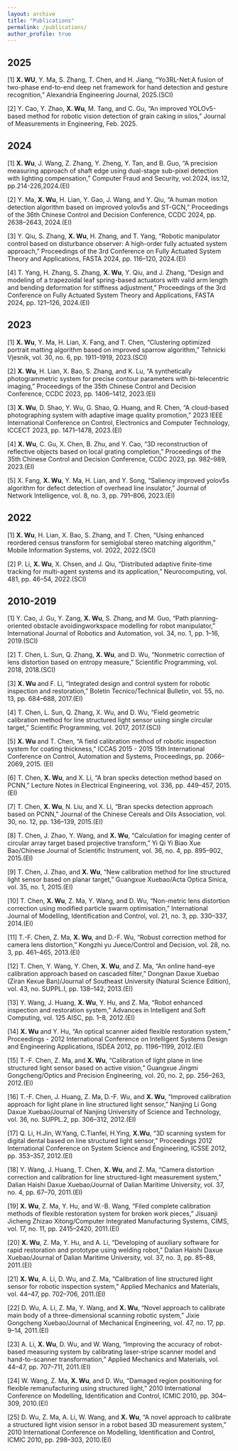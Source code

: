 ```yaml
---
layout: archive
title: "Publications"
permalink: /publications/
author_profile: true
---
```

## 2025
[1] **X. WU**, Y. Ma, S. Zhang, T. Chen, and H. Jiang, “Yo3RL-Net:A fusion of two-phase end-to-end deep net framework for hand detection and gesture recognition,” Alexandria Engineering Journal, 2025.(SCI)

[2] Y. Cao, Y. Zhao, **X. Wu**, M. Tang, and C. Gu, “An improved YOLOv5-based method for robotic vision detection of grain caking in silos,” Journal of Measurements in Engineering, Feb. 2025.

## 2024
[1] **X. Wu**, J. Wang, Z. Zhang, Y. Zheng, Y. Tan, and B. Guo, “A precision measuring approach of shaft edge using dual-stage sub-pixel detection with lighting compensation,” Computer Fraud and Security, vol.2024, iss:12, pp.214-226,2024.(EI)

[2] Y. Ma, **X. Wu**, H. Lian, Y. Gao, J. Wang, and Y. Qiu, “A human motion detection algorithm based on improved yolov5s and ST-GCN,” Proceedings of the 36th Chinese Control and Decision Conference, CCDC 2024, pp. 2638–2643, 2024.(EI)

[3] Y. Qiu, S. Zhang, **X. Wu**, H. Zhang, and T. Yang, “Robotic manipulator control based on disturbance observer: A high-order fully actuated system approach,” Proceedings of the 3rd Conference on Fully Actuated System Theory and Applications, FASTA 2024, pp. 116–120, 2024.(EI)

[4] T. Yang, H. Zhang, S. Zhang, **X. Wu**, Y. Qiu, and J. Zhang, “Design and modeling of a trapezoidal leaf spring-based actuators with valid arm length and bending deformation for stiffness adjustment,” Proceedings of the 3rd Conference on Fully Actuated System Theory and Applications, FASTA 2024, pp. 121–126, 2024.(EI)


## 2023
[1] **X. Wu**, Y. Ma, H. Lian, X. Fang, and T. Chen, “Clustering optimized portrait matting algorithm based on improved sparrow algorithm,” Tehnicki Vjesnik, vol. 30, no. 6, pp. 1911–1919, 2023.(SCI)

[2] **X. Wu**, H. Lian, X. Bao, S. Zhang, and K. Lu, “A synthetically photogrammetric system for precise contour parameters with bi-telecentric imaging,” Proceedings of the 35th Chinese Control and Decision Conference, CCDC 2023, pp. 1406–1412, 2023.(EI)

[3] **X. Wu**, D. Shao, Y. Wu, G. Shao, Q. Huang, and R. Chen, “A cloud-based photographing system with adaptive image quality promotion,” 2023 IEEE International Conference on Control, Electronics and Computer Technology, ICCECT 2023, pp. 1471–1478, 2023.(EI)

[4] **X. Wu**, C. Gu, X. Chen, B. Zhu, and Y. Cao, “3D reconstruction of reflective objects based on local grating completion,” Proceedings of the 35th Chinese Control and Decision Conference, CCDC 2023, pp. 982–989, 2023.(EI)

[5] X. Fang, **X. Wu**, Y. Ma, H. Lian, and Y. Song, “Saliency improved yolov5s algorithm for defect detection of overhead line insulator,” Journal of Network Intelligence, vol. 8, no. 3, pp. 791–806, 2023.(EI)

## 2022
[1] **X. Wu**, H. Lian, X. Bao, S. Zhang, and T. Chen, “Using enhanced reordered census transform for semiglobal stereo matching algorithm,” Mobile Information Systems, vol. 2022, 2022.(SCI)

[2] P. Li, **X. Wu**, X. Chsen, and J. Qiu, “Distributed adaptive finite-time tracking for multi-agent systems and its application,” Neurocomputing, vol. 481, pp. 46–54, 2022.(SCI)

## 2010-2019
[1] Y. Cao, J. Gu, Y. Zang, **X. Wu**, S. Zhang, and M. Guo, “Path planning-oriented obstacle avoidingworkspace modelling for robot manipulator,” International Journal of Robotics and Automation, vol. 34, no. 1, pp. 1–16, 2019.(SCI)

[2] T. Chen, L. Sun, Q. Zhang, **X. Wu**, and D. Wu, “Nonmetric correction of lens distortion based on entropy measure,” Scientific Programming, vol. 2018, 2018.(SCI)

[3] **X. Wu** and F. Li, “Integrated design and control system for robotic inspection and restoration,” Boletin Tecnico/Technical Bulletin, vol. 55, no. 13, pp. 684–688, 2017.(EI)

[4] T. Chen, L. Sun, Q. Zhang, X. Wu, and D. Wu, “Field geometric calibration method for line structured light sensor using single circular target,” Scientific Programming, vol. 2017, 2017.(SCI)

[5] **X. Wu** and T. Chen, “A field calibration method of robotic inspection system for coating thickness,” ICCAS 2015 - 2015 15th International Conference on Control, Automation and Systems, Proceedings, pp. 2066–2069, 2015. (EI)

[6] T. Chen, **X. Wu**, and X. Li, “A bran specks detection method based on PCNN,” Lecture Notes in Electrical Engineering, vol. 336, pp. 449–457, 2015.(EI)

[7] T. Chen, **X. Wu**, N. Liu, and X. Li, “Bran specks detection approach based on PCNN,” Journal of the Chinese Cereals and Oils Association, vol. 30, no. 12, pp. 136–139, 2015.(EI)

[8] T. Chen, J. Zhao, Y. Wang, and **X. Wu**, “Calculation for imaging center of circular array target based projective transform,” Yi Qi Yi Biao Xue Bao/Chinese Journal of Scientific Instrument, vol. 36, no. 4, pp. 895–902, 2015.(EI)

[9] T. Chen, J. Zhao, and **X. Wu**, “New calibration method for line structured light sensor based on planar target,” Guangxue Xuebao/Acta Optica Sinica, vol. 35, no. 1, 2015.(EI)

[10] T. Chen, **X. Wu**, Z. Ma, Y. Wang, and D. Wu, “Non-metric lens distortion correction using modified particle swarm optimisation,” International Journal of Modelling, Identification and Control, vol. 21, no. 3, pp. 330–337, 2014.(EI)

[11] T.-F. Chen, Z. Ma, **X. Wu**, and D.-F. Wu, “Robust correction method for camera lens distortion,” Kongzhi yu Juece/Control and Decision, vol. 28, no. 3, pp. 461–465, 2013.(EI)

[12] T. Chen, Y. Wang, Y. Chen, **X. Wu**, and Z. Ma, “An online hand-eye calibration approach based on cascaded filter,” Dongnan Daxue Xuebao (Ziran Kexue Ban)/Journal of Southeast University (Natural Science Edition), vol. 43, no. SUPPL.I, pp. 138–142, 2013.(EI)

[13] Y. Wang, J. Huang, **X. Wu**, Y. Hu, and Z. Ma, “Robot enhanced inspection and restoration system,” Advances in Intelligent and Soft Computing, vol. 125 AISC, pp. 1–8, 2012.(EI)

[14] **X. Wu** and Y. Hu, “An optical scanner aided flexible restoration system,” Proceedings - 2012 International Conference on Intelligent Systems Design and Engineering Applications, ISDEA 2012, pp. 1196–1199, 2012.(EI)

[15] T.-F. Chen, Z. Ma, and **X. Wu**, “Calibration of light plane in line structured light sensor based on active vision,” Guangxue Jingmi Gongcheng/Optics and Precision Engineering, vol. 20, no. 2, pp. 256–263, 2012.(EI)

[16] T.-F. Chen, J. Huang, Z. Ma, D.-F. Wu, and **X. Wu**, “Improved calibration approach for light plane in line structured light sensor,” Nanjing Li Gong Daxue Xuebao/Journal of Nanjing University of Science and Technology, vol. 36, no. SUPPL.2, pp. 306–312, 2012.(EI)

[17] Q. Li, H.Jin, W.Yang, C.Tianfei, H.Ying, **X.Wu**, “3D scanning system for digital dental based on line structured light sensor,” Proceedings 2012 International Conference on System Science and Engineering, ICSSE 2012, pp. 353–357, 2012.(EI)

[18] Y. Wang, J. Huang, T. Chen, **X. Wu**, and Z. Ma, “Camera distortion correction and calibration for line structured-light measurement system,” Dalian Haishi Daxue Xuebao/Journal of Dalian Maritime University, vol. 37, no. 4, pp. 67–70, 2011.(EI)

[19] **X. Wu**, Z. Ma, Y. Hu, and W.-B. Wang, “Filed complete calibration methods of flexible restoration system for broken work pieces,” Jisuanji Jicheng Zhizao Xitong/Computer Integrated Manufacturing Systems, CIMS, vol. 17, no. 11, pp. 2415–2420, 2011.(EI)

[20] **X. Wu**, Z. Ma, Y. Hu, and A. Li, “Developing of auxiliary software for rapid restoration and prototype using welding robot,” Dalian Haishi Daxue Xuebao/Journal of Dalian Maritime University, vol. 37, no. 3, pp. 85–88, 2011.(EI)

[21] **X. Wu**, A. Li, D. Wu, and Z. Ma, “Calibration of line structured light sensor for robotic inspection system,” Applied Mechanics and Materials, vol. 44–47, pp. 702–706, 2011.(EI)

[22] D. Wu, A. Li, Z. Ma, Y. Wang, and **X. Wu**, “Novel approach to calibrate main body of a three-dimensional scanning robotic system,” Jixie Gongcheng Xuebao/Journal of Mechanical Engineering, vol. 47, no. 17, pp. 9–14, 2011.(EI)

[23] A. Li, **X. Wu**, D. Wu, and W. Wang, “Improving the accuracy of robot-based measuring system by calibrating laser-stripe scanner model and hand-to-scanner transformation,” Applied Mechanics and Materials, vol. 44–47, pp. 707–711, 2011.(EI)

[24] W. Wang, Z. Ma, **X. Wu**, and D. Wu, “Damaged region positioning for flexible remanufacturing using structured light,” 2010 International Conference on Modelling, Identification and Control, ICMIC 2010, pp. 304–309, 2010.(EI)

[25] D. Wu, Z. Ma, A. Li, W. Wang, and **X. Wu**, “A novel approach to calibrate a structured light vision sensor in a robot based 3D measurement system,” 2010 International Conference on Modelling, Identification and Control, ICMIC 2010, pp. 298–303, 2010.(EI)



